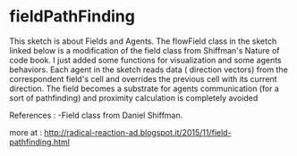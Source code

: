 # fieldPathFinding

This sketch is about Fields and Agents. The flowField class in the sketch linked below is a modification of the field class from Shiffman's Nature of code book. I just added some functions for visualization and some agents behaviors. Each agent in the sketch reads data ( direction vectors) from the correspondent field's cell and overrides the previous cell with its current direction. The field becomes a substrate for agents communication (for a sort of pathfinding) and proximity calculation is completely avoided

 References : 
 -Field class from Daniel Shiffman.
 
 more at : http://radical-reaction-ad.blogspot.it/2015/11/field-pathfinding.html
